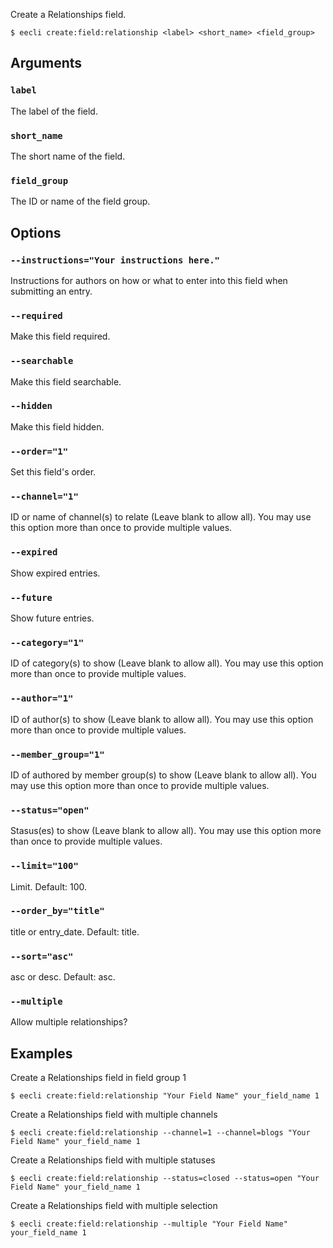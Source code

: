 Create a Relationships field.

```
$ eecli create:field:relationship <label> <short_name> <field_group>
```

## Arguments

### `label`

The label of the field.

### `short_name`

The short name of the field.

### `field_group`

The ID or name of the field group.

## Options

### `--instructions="Your instructions here."`

Instructions for authors on how or what to enter into this field when submitting an entry.

### `--required`

Make this field required.

### `--searchable`

Make this field searchable.

### `--hidden`

Make this field hidden.

### `--order="1"`

Set this field's order.

### `--channel="1"`

ID or name of channel(s) to relate (Leave blank to allow all). You may use this option more than once to provide multiple values.

### `--expired`

Show expired entries.

### `--future`

Show future entries.

### `--category="1"`

ID of category(s) to show (Leave blank to allow all). You may use this option more than once to provide multiple values.

### `--author="1"`

ID of author(s) to show (Leave blank to allow all). You may use this option more than once to provide multiple values.

### `--member_group="1"`

ID of authored by member group(s) to show (Leave blank to allow all). You may use this option more than once to provide multiple values.

### `--status="open"`

Stasus(es) to show (Leave blank to allow all). You may use this option more than once to provide multiple values.

### `--limit="100"`

Limit. Default: 100.

### `--order_by="title"`

title or entry_date. Default: title.

### `--sort="asc"`

asc or desc. Default: asc.

### `--multiple`

Allow multiple relationships?

## Examples

Create a Relationships field in field group 1

```
$ eecli create:field:relationship "Your Field Name" your_field_name 1
```

Create a Relationships field with multiple channels

```
$ eecli create:field:relationship --channel=1 --channel=blogs "Your Field Name" your_field_name 1
```

Create a Relationships field with multiple statuses

```
$ eecli create:field:relationship --status=closed --status=open "Your Field Name" your_field_name 1
```

Create a Relationships field with multiple selection

```
$ eecli create:field:relationship --multiple "Your Field Name" your_field_name 1
```